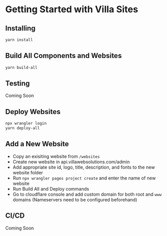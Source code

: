 # Getting Started with Villa Sites

## Installing
```bash
yarn install
```

## Build All Components and Websites

```bash
yarn build-all
```

## Testing

Coming Soon

## Deploy Websites

```bash
npx wrangler login
yarn deploy-all
```

## Add a New Website

- Copy an exisiting website from `/websites`
- Create new website in api.villawebsolutions.com/admin
- Add appropriate site id, logo, title, description, and fonts to the new website folder
- Run `npx wrangler pages project create` and enter the name of new website
- Run Build All and Deploy commands
- Go to cloudflare console and add custom domain for both root and `www` domains (Nameservers need to be configured beforehand)

## CI/CD

Coming Soon
